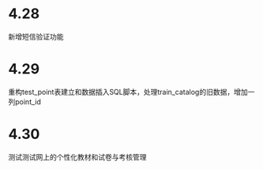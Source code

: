 # 4.28

新增短信验证功能

# 4.29

重构test_point表建立和数据插入SQL脚本，处理train_catalog的旧数据，增加一列point_id

# 4.30

测试测试网上的个性化教材和试卷与考核管理